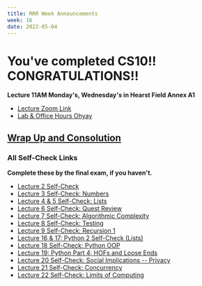 ```yaml
---
title: RRR Week Announcements
week: 16
date: 2022-05-04
---
```


# You've completed CS10!! CONGRATULATIONS!!

**Lecture 11AM Monday's, Wednesday's in Hearst Field Annex A1**
* [Lecture Zoom Link](https://berkeley.zoom.us/j/99682681232?pwd=bEp1TjZ4WlU5bVFPejlIbHp2ZUVadz09)
* [Lab & Office Hours Ohyay](https://ohyay.co/s/cs10/)

## [Wrap Up and Consolution](https://docs.google.com/presentation/d/1cja9EGHsEug-RXMcm6pnI0_lBCxgv_2YFHmx6AXwfrY/edit?usp=sharing)

### All Self-Check Links
**Complete these by the final exam, if you haven't.**
* [Lecture 2 Self-Check](https://www.gradescope.com/courses/354801/assignments/1799493/)
* [Lecture 3 Self-Check: Numbers](https://www.gradescope.com/courses/354801/assignments/1806685/)
* [Lecture 4 & 5 Self-Check: Lists](https://www.gradescope.com/courses/354801/assignments/1820053)
* [Lecture 6 Self-Check: Quest Review](https://www.gradescope.com/courses/354801/assignments/1839069/)
* [Lecture 7 Self-Check: Algorithmic Complexity](https://www.gradescope.com/courses/354801/assignments/1858904/)
* [Lecture 8 Self-Check: Testing](https://www.gradescope.com/courses/354801/assignments/1865167/)
* [Lecture 9 Self-Check: Recursion 1](https://www.gradescope.com/courses/354801/assignments/1883561/)
* [Lecture 16 & 17: Python 2 Self-Check (Lists)](https://www.gradescope.com/courses/354801/assignments/1955769/)
* [Lecture 18 Self-Check: Python OOP](https://www.gradescope.com/courses/354801/assignments/1972828/)
* [Lecture 19: Python Part 4: HOFs and Loose Ends](https://www.gradescope.com/courses/354801/assignments/1978430/)
* [Lecture 20 Self-Check: Social Implications -- Privacy](https://www.gradescope.com/courses/354801/assignments/1989176/)
* [Lecture 21 Self-Check: Concurrency](https://www.gradescope.com/courses/354801/assignments/2005410/)
* [Lecture 22 Self-Check: Limits of Computing](https://www.gradescope.com/courses/354801/assignments/2011283/)
